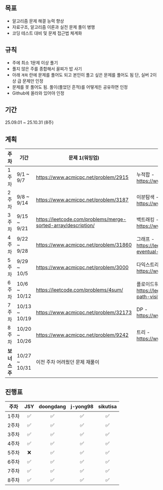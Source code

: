 ## 목표

- 알고리즘 문제 해결 능력 향상
- 자료구조, 알고리즘 이론과 실전 문제 풀이 병행
- 코딩 테스트 대비 및 문제 접근법 체계화

## 규칙

- 주에 최소 1문제 이상 풀기
- 풀지 않은 주를 종합해서 꼴찌가 밥 사기
- 아래 `계획` 란에 문제를 풀어도 되고 본인이 풀고 싶은 문제를 풀어도 됨
단, 실버 2이상 급 문제만 인정
- 문제를 못 풀어도 됨. 풀이(풀었던 흔적)를 어떻게든 공유하면 인정
- Github에 올라와 있어야 인정

## 기간

25.09.01 ~ 25.10.31 (8주)

## 계획

| 주차 | 기간 | 문제 1(워밍업) | 문제 2(알고리즘) | 문제 3(구현) | 비고 |
| --- | --- | --- | --- | --- | --- |
| 1주차 | 9/1 ~ 9/7 | https://www.acmicpc.net/problem/2915 | 누적합 - https://www.acmicpc.net/problem/27879 | https://school.programmers.co.kr/learn/courses/30/lessons/92343 |  |
| 2주차 | 9/8 ~ 9/14 | https://www.acmicpc.net/problem/3187 | 이분탐색 - https://www.acmicpc.net/problem/11796 | https://www.acmicpc.net/problem/1508 |  |
| 3주차 | 9/15 ~ 9/21 | https://leetcode.com/problems/merge-sorted-array/description/ | 백트래킹 - https://www.acmicpc.net/problem/32207 | https://school.programmers.co.kr/learn/courses/30/lessons/60060 |  |
| 4주차 | 9/22 ~ 9/28 | https://www.acmicpc.net/problem/31860 | 그래프 - https://leetcode.com/problems/find-eventual-safe-states/description/ | https://www.acmicpc.net/problem/18809 |  |
| 5주차 | 9/29 ~ 10/5 | https://www.acmicpc.net/problem/3000 | 다익스트라 - https://www.acmicpc.net/problem/23807 | https://www.acmicpc.net/problem/16638 |  |
| 6주차 | 10/6 ~ 10/12 | https://leetcode.com/problems/4sum/ | 플로이드워셜 - https://leetcode.com/problems/shortest-path-visiting-all-nodes/description/ | https://school.programmers.co.kr/learn/courses/30/lessons/81304 |  |
| 7주차 | 10/13 ~ 10/19 | https://www.acmicpc.net/problem/32173 | DP - https://www.acmicpc.net/problem/10573 | https://www.acmicpc.net/problem/16402 |  |
| 8주차 | 10/20 ~ 10/26 | https://www.acmicpc.net/problem/9242 | 트리 - https://www.acmicpc.net/problem/2132 | https://school.programmers.co.kr/learn/courses/30/lessons/92344 |  |
| **보너스 주** | 10/27 ~ 10/31 | 이전 주차 어려웠던 문제 재풀이 |  |  |  |

## 진행표
| 주차 | JSY | doongdang | j-yong98 | sikutisa |
| --- | :--: | :--: | :--: | :--: |
| 1주차 | ✅ | ✅ | ✅ | ✅ |
| 2주차 | ✅ | ✅ | ✅ | ✅ |
| 3주차 | ✅ | ✅ | ✅ | ✅ |
| 4주차 | ✅ | ✅ | ✅ | ✅ |
| 5주차 | ❌ | ✅ | ✅ | ✅ |
| 6주차 | ✅ | ✅ | ✅ | ✅ |
| 7주차 | ✅ | ✅ | ✅ | ✅ |
| 8주차 | ✅ | ✅ | ✅ | ✅ |

